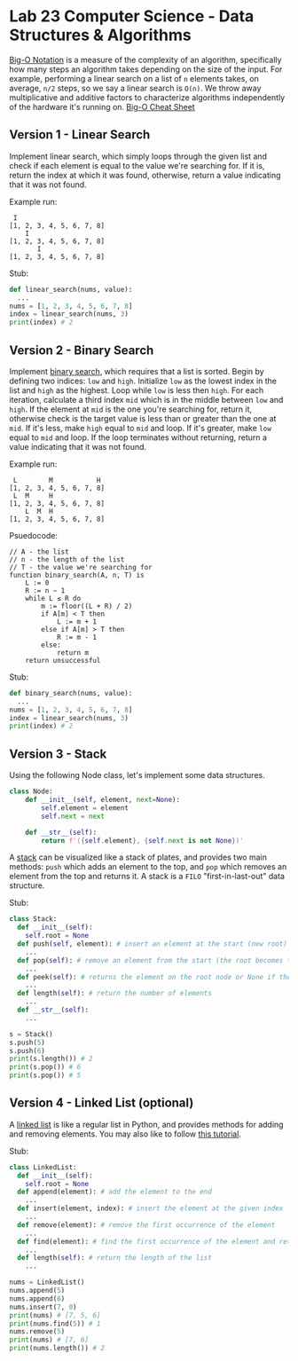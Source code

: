 

# Lab 23 Computer Science - Data Structures & Algorithms

[Big-O Notation](https://en.wikipedia.org/wiki/Big_O_notation) is a measure of the complexity of an algorithm, specifically how many steps an algorithm takes depending on the size of the input. For example, performing a linear search on a list of `n` elements takes, on average, `n/2` steps, so we say a linear search is `O(n)`. We throw away multiplicative and additive factors to characterize algorithms independently of the hardware it's running on. [Big-O Cheat Sheet](https://www.bigocheatsheet.com/)


## Version 1 - Linear Search

Implement linear search, which simply loops through the given list and check if each element is equal to the value we're searching for. If it is, return the index at which it was found, otherwise, return a value indicating that it was not found.

Example run:
```
 I
[1, 2, 3, 4, 5, 6, 7, 8]
    I
[1, 2, 3, 4, 5, 6, 7, 8]
       I
[1, 2, 3, 4, 5, 6, 7, 8]
```

Stub:
```python
def linear_search(nums, value):
  ...
nums = [1, 2, 3, 4, 5, 6, 7, 8]
index = linear_search(nums, 3)
print(index) # 2
```

## Version 2 - Binary Search

Implement [binary search](https://en.wikipedia.org/wiki/Binary_search_algorithm), which requires that a list is sorted. Begin by defining two indices: `low` and `high`. Initialize `low` as the lowest index in the list and `high` as the highest. Loop while `low` is less then `high`. For each iteration, calculate a third index `mid` which is in the middle between `low` and `high`. If the element at `mid` is the one you're searching for, return it, otherwise check is the target value is less than or greater than the one at `mid`. If it's less, make `high` equal to `mid` and loop. If it's greater, make `low` equal to `mid` and loop. If the loop terminates without returning, return a value indicating that it was not found.

Example run:
```
 L        M           H
[1, 2, 3, 4, 5, 6, 7, 8]
 L  M     H
[1, 2, 3, 4, 5, 6, 7, 8]
    L  M  H
[1, 2, 3, 4, 5, 6, 7, 8]
```

Psuedocode:
```
// A - the list
// n - the length of the list
// T - the value we're searching for
function binary_search(A, n, T) is
    L := 0
    R := n − 1
    while L ≤ R do
        m := floor((L + R) / 2)
        if A[m] < T then
            L := m + 1
        else if A[m] > T then
            R := m - 1
        else:
            return m
    return unsuccessful
```

Stub:
```python
def binary_search(nums, value):
  ...
nums = [1, 2, 3, 4, 5, 6, 7, 8]
index = linear_search(nums, 3)
print(index) # 2
```


## Version 3 - Stack

Using the following Node class, let's implement some data structures.

```python
class Node:
    def __init__(self, element, next=None):
        self.element = element
        self.next = next

    def __str__(self):
        return f'({self.element}, {self.next is not None})'
```

A [stack](https://en.wikipedia.org/wiki/Stack_(abstract_data_type)) can be visualized like a stack of plates, and provides two main methods: `push` which adds an element to the top, and `pop` which removes an element from the top and returns it. A stack is a `FILO` "first-in-last-out" data structure.


Stub:
```python
class Stack:
  def __init__(self):
    self.root = None
  def push(self, element): # insert an element at the start (new root)
    ...
  def pop(self): # remove an element from the start (the root becomes the next node)
    ...
  def peek(self): # returns the element on the root node or None if there is no root
    ...
  def length(self): # return the number of elements
    ...
  def __str__(self):
    ...

s = Stack()
s.push(5)
s.push(6)
print(s.length()) # 2
print(s.pop()) # 6
print(s.pop()) # 5
```

## Version 4 - Linked List (optional)

A [linked list](https://en.wikipedia.org/wiki/Linked_list) is like a regular list in Python, and provides methods for adding and removing elements. You may also like to follow [this tutorial](https://stackabuse.com/python-linked-lists/).

Stub:
```python
class LinkedList:
  def __init__(self):
    self.root = None
  def append(element): # add the element to the end
    ...
  def insert(element, index): # insert the element at the given index
    ...
  def remove(element): # remove the first occurrence of the element
    ...
  def find(element): # find the first occurrence of the element and return it
    ...
  def length(self): # return the length of the list
    ...

nums = LinkedList()
nums.append(5)
nums.append(6)
nums.insert(7, 0)
print(nums) # [7, 5, 6]
print(nums.find(5)) # 1
nums.remove(5)
print(nums) # [7, 6]
print(nums.length()) # 2
```
